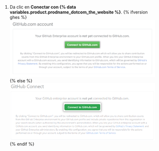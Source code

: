 1. Da clic en **Conectar con {% data variables.product.prodname_dotcom_the_website %}**.
{% ifversion ghes %}
   ![Conectarse con GitHub.com desde la configuración de GitHub Enterprise Server](/assets/images/help/settings/github.com_end_user_connection.png)
{% else %}
   ![Conéctate a GitHub.com desde los ajustes de GitHub AE](/assets/images/enterprise/github-ae/settings/github.com-end-user-connection.png)
{% endif %}
